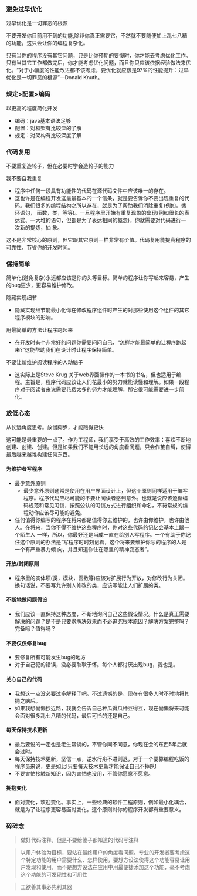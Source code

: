 ### 避免过早优化

过早优化是一切罪恶的根源

不要开发你目前用不到的功能,除非你真正需要它，不然就不要随便加上乱七八糟的功能，这只会让你的编程复杂化。

只有当你的程序没有其它问题，只是比你预期的要慢时，你才能去考虑优化工作。只有当其它工作都做完后，你才能考虑优化问题，而且你只应该依据经验做法来优 化。“对于小幅度的性能改进都不该考虑，要优化就应该是97%的性能提升：过早优化是一切罪恶的根源”—Donald Knuth。



### 规定>配置>编码

以更高的程度简化开发

- 编码：java基本语法足够
- 配置：对框架有比较深的了解
- 规定：对架构有比较深度了解



### 代码复用

不要重复造轮子，但在必要时学会造轮子的能力

我不要自我重复

- 程序中任何一段具有功能性的代码在源代码文件中应该唯一的存在。
- 这也许是在编程开发这最最基本的一个信条，就是要告诉你不要出现重复的代码。我们很多的编程结构之所以存在，就是为了帮助我们消除重复(例如，循环语句， 函数，类，等等)。一旦程序里开始有重复现象的出现(例如很长的表达式、一大堆的语句，但都是为了表达相同的概念)，你就需要对代码进行一次新的提炼，抽 象。

这不是非常核心的原则，但它跟其它原则一样非常有价值。代码复用能提高程序的可靠性，节省你的开发时间。





### 保持简单

简单化(避免复杂)永远都应该是你的头等目标。简单的程序让你写起来容易，产生的bug更少，更容易维护修改。

隐藏实现细节

- 隐藏实现细节能最小化你在修改程序组件时产生的对那些使用这个组件的其它程序模块的影响。

用最简单的方法让程序跑起来

- 在开发时有个非常好的问题你需要问问自己，“怎样才能最简单的让程序跑起来?”这能帮助我们在设计时让程序保持简单。

不要让新维护阅读程序的人动脑子

- 这实际上是Steve Krug 关于web界面操作的一本书的书名，但也适用于编程。主旨是，程序代码应该让人们花最小的努力就能读懂和理解。如果一段程序对于阅读者来说需要花费太多的努力才能理解，那它很可能需要进一步简化。



### 放低心态

从长远角度思考。放慢脚步，才能跑得更快

这可能是最重要的一点了。作为工程师，我们享受于高效的工作效率：喜欢不断地创建、创建、创建。但是如果我们不能用长远的角度看问题，只会作茧自缚，使得最后越来越难构建任何东西。



#### 为维护者写程序

- 最少意外原则
  - 最少意外原则通常是使用在用户界面设计上，但这个原则同样适用于编写程序。程序代码应尽可能的不要让阅读者感到意外。也就是说应该遵循编码规范和常见习惯，按照公认的习惯方式进行组织和命名，不符常规的编程动作应该尽可能的避免。
- 任何值得你编写的程序在将来都是值得你去维护的，也许由你维护，也许由他人。在将来，当你不得不维护这些程序时，你对这些代码的记忆会基本上跟一个陌生人 一样，所以，你最好还是当成一直在给别人写程序。一个有助于你记住这个原则的办法是“写程序时时刻记着，这个将来要维护你写的程序的人是一个有严重暴力倾 向，并且知道你住在哪里的精神变态者”。

#### 开放/封闭原则

- 程序里的实体项(类，模块，函数等)应该对扩展行为开放，对修改行为关闭。换句话说，不要写允许别人修改的类，应该写能让人们扩展的类。

#### 不断地做问题假设

- 我们应该一直保持这种态度，不断地询问自己这些假设情况。什么是真正需要解决的问题？是不是只要求解决效果而不必追究根本原因？解决方案完整吗？完备吗？值得吗？

#### 不要仅仅修复bug

- 要修复所有可能发生bug的地方
- 对于自己犯的错误，没必要耿耿于怀。每个人都讨厌出现bug，我也是。

#### 关心自己的代码

- 我想这一点没必要过多解释了吧。不过遗憾的是，现在有很多人时不时地将其抛之脑后。
- 如果我想偷懒抄近路，我就会告诉自己种瓜得瓜种豆得豆，现在偷懒将来可能会面对很多乱七八糟的代码，最后可怜的还是自己。

#### 每天保持技术更新

- 最后要说的一定也是老生常谈的，不管你同不同意，你现在会的东西5年后就会过时。
- 每天保持技术更新，坚信一点，逆水行舟不进则退，对于一个要靠编程吃饭的程序员来说，更是如此!只要每天技术更新才能保证自己不掉队!
- 不要害怕接触新知识，因为害怕也没用，不管你愿意不愿意。

#### 拥抱变化

- 面对变化，欢迎变化。事实上，一些经典的软件工程原则，例如最小化耦合，就是为了让程序更容易面对变化。这个原则对你的程序开发都有重要意义。



### 碎碎念

> 做好代码注释，但是不要给傻子都知道的代码写注释

> 以用户体验为目标，要站在最终用户的角度看问题。专业的开发者要考虑这个特定功能的用户需要什么、怎样使用，要想方设法使得这个功能容易让用户发现和使用，而不是想方设法在应用中用最便捷添加这个功能，毫不考虑这个功能的可发现性和可用性

> 工欲善其事必先利其器